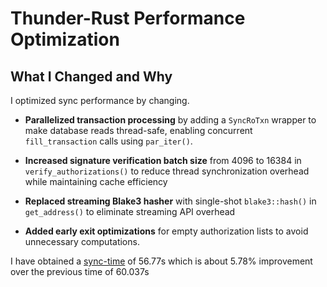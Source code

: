 # Thunder-Rust Performance Optimization

## What I Changed and Why

I optimized  sync performance by changing. 

-  **Parallelized transaction processing** by adding a `SyncRoTxn` wrapper to make database reads thread-safe, enabling concurrent `fill_transaction` calls using `par_iter()`.

-  **Increased signature verification batch size** from 4096 to 16384 in `verify_authorizations()` to reduce thread synchronization overhead while maintaining cache efficiency

-  **Replaced streaming Blake3 hasher** with single-shot `blake3::hash()` in `get_address()` to eliminate streaming API overhead

-  **Added early exit optimizations** for empty authorization lists to avoid unnecessary computations.

I have obtained a [sync-time](https://github.com/Gmin2/thunder-rust/actions/runs/16241133331/job/45857707456) of 56.77s which is about 5.78% improvement over the previous time of 60.037s